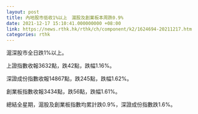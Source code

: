 ```yaml
---
layout: post
title: 內地股市低收1%以上　滬股及創業板本周跌0.9%
date: 2021-12-17 15:10:41.000000000 +08:00
link: https://news.rthk.hk/rthk/ch/component/k2/1624694-20211217.htm
categories: rthk
---
```


滬深股市全日跌1%以上。

上證指數收報3632點，跌42點，跌幅1.16%。

深證成份指數收報14867點，跌245點，跌幅1.62%。

創業板指數收報3434點，跌56點，跌幅1.61%。

總結全星期，滬股及創業板指數均累計跌0.9%，深證成份指數跌1.6%。
